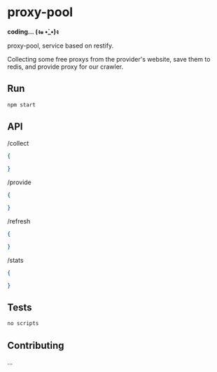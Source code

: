 proxy-pool
=========

<b>coding... (ง๑ •̀_•́)ง </b>

proxy-pool, service based on restify.

Collecting some free proxys from the provider's website, save them to redis, and provide proxy for our crawler.

## Run

```bash
npm start
```

## API

/collect

```json
{

}
```

/provide

```json
{

}
```

/refresh

```json
{

}
```

/stats

```json
{

}
```




## Tests

```bash
no scripts
```

## Contributing

...
